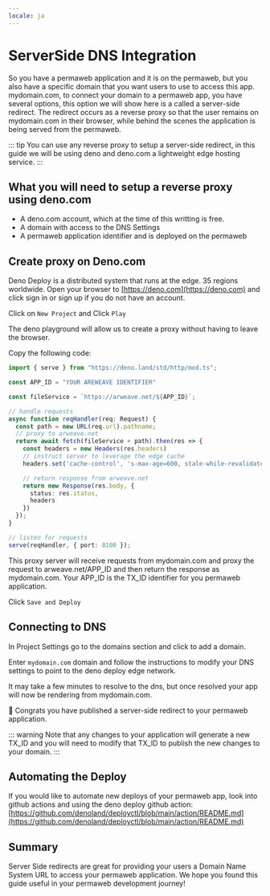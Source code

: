 ```yaml
---
locale: ja
---
```

# ServerSide DNS Integration

So you have a permaweb application and it is on the permaweb, but you also have a specific domain that you want users to use to access this app. mydomain.com, to connect your domain to a permaweb app, you have several options, this option we will show here is a called a server-side redirect. The redirect occurs as a reverse proxy so that the user remains on mydomain.com in their browser, while behind the scenes the application is being served from the permaweb.

::: tip
You can use any reverse proxy to setup a server-side redirect, in this guide we will be using deno and deno.com a lightweight edge hosting service.
:::

## What you will need to setup a reverse proxy using deno.com

* A deno.com account, which at the time of this writting is free.
* A domain with access to the DNS Settings
* A permaweb application identifier and is deployed on the permaweb

## Create proxy on Deno.com

Deno Deploy is a distributed system that runs at the edge. 35 regions worldwide. Open your browser to [https://deno.com](https://deno.com) and click sign in or sign up if you do not have an account. 

Click on `New Project` and Click `Play`

The deno playground will allow us to create a proxy without having to leave the browser.

Copy the following code:

```ts
import { serve } from "https://deno.land/std/http/mod.ts";

const APP_ID = "YOUR AREWEAVE IDENTIFIER"

const fileService = `https://arweave.net/${APP_ID}`;

// handle requests
async function reqHandler(req: Request) {
  const path = new URL(req.url).pathname;
  // proxy to arweave.net
  return await fetch(fileService + path).then(res => {
    const headers = new Headers(res.headers)
    // instruct server to leverage the edge cache
    headers.set('cache-control', 's-max-age=600, stale-while-revalidate=6000')

    // return response from arweave.net
    return new Response(res.body, {
      status: res.status,
      headers
    })
  });
}

// listen for requests
serve(reqHandler, { port: 8100 });
```

This proxy server will receive requests from mydomain.com and proxy the request to arweave.net/APP_ID and then return the response as mydomain.com. Your APP_ID is the TX_ID identifier for you permaweb application.

Click `Save and Deploy`

## Connecting to DNS

In Project Settings go to the domains section and click to add a domain.

Enter `mydomain.com` domain and follow the instructions to modify your DNS settings to point to the deno deploy edge network.

It may take a few minutes to resolve to the dns, but once resolved your app will now be rendering from mydomain.com.

:tada: Congrats you have published a server-side redirect to your permaweb application.

::: warning
Note that any changes to your application will generate a new TX_ID and you will need to modify that TX_ID to publish the new changes to your domain.
:::

## Automating the Deploy

If you would like to automate new deploys of your permaweb app, look into github actions and using the deno deploy github action: [https://github.com/denoland/deployctl/blob/main/action/README.md](https://github.com/denoland/deployctl/blob/main/action/README.md)


## Summary

Server Side redirects are great for providing your users a Domain Name System URL to access your permaweb application. We hope you found this guide useful in your permaweb development journey!


